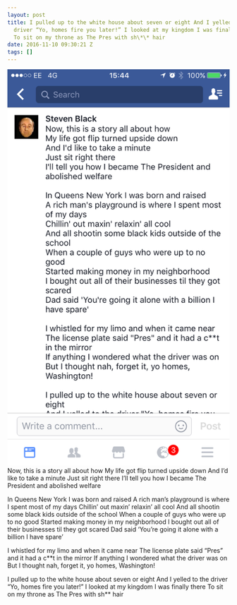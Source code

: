 ```yaml
---
layout: post
title: I pulled up to the white house about seven or eight And I yelled to the
  driver “Yo, homes fire you later!” I looked at my kingdom I was finally there
  To sit on my throne as The Pres with sh\*\* hair
date: 2016-11-10 09:30:21 Z
tags: []
---
```

![](/media/2016/11/152989553654.png)
Now, this is a story all about how My life got flip turned upside down And I’d like to take a minute Just sit right there I’ll tell you how I became The President and abolished welfare

In Queens New York I was born and raised A rich man’s playground is where I spent most of my days Chillin’ out maxin’ relaxin’ all cool And all shootin some black kids outside of the school When a couple of guys who were up to no good Started making money in my neighborhood I bought out all of their businesses til they got scared Dad said ‘You’re going it alone with a billion I have spare’

I whistled for my limo and when it came near The license plate said “Pres” and it had a c\*\*t in the mirror If anything I wondered what the driver was on But I thought nah, forget it, yo homes, Washington!

I pulled up to the white house about seven or eight And I yelled to the driver “Yo, homes fire you later!” I looked at my kingdom I was finally there To sit on my throne as The Pres with sh\*\* hair
